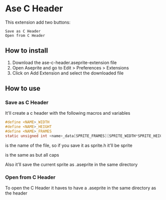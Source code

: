 # Ase C Header
This extension add two buttons:
```
Save as C Header
Open from C Header
```

## How to install
1. Download the ase-c-header.aseprite-extension file
2. Open Aseprite and go to Edit > Preferences > Extensions
3. Click on Add Extension and select the downloaded file


## How to use
### Save as C Header
It'll create a c header with the following macros and variables

```C
#define <NAME>_WIDTH 
#define <NAME>_HEIGHT
#define <NAME>_FRAMES
static unsigned int <name>_data[SPRITE_FRAMES][SPRITE_WIDTH*SPRITE_HEIGHT];
```

<name> is the name of the file, so if you save it as sprite.h it'll be sprite

<NAME> is the same as <name> but all caps

Also it'll save the current sprite as <name>.aseprite in the same directory

### Open from C Header
To open the C Header it haves to have a <name>.aseprite in the same directory as the header
